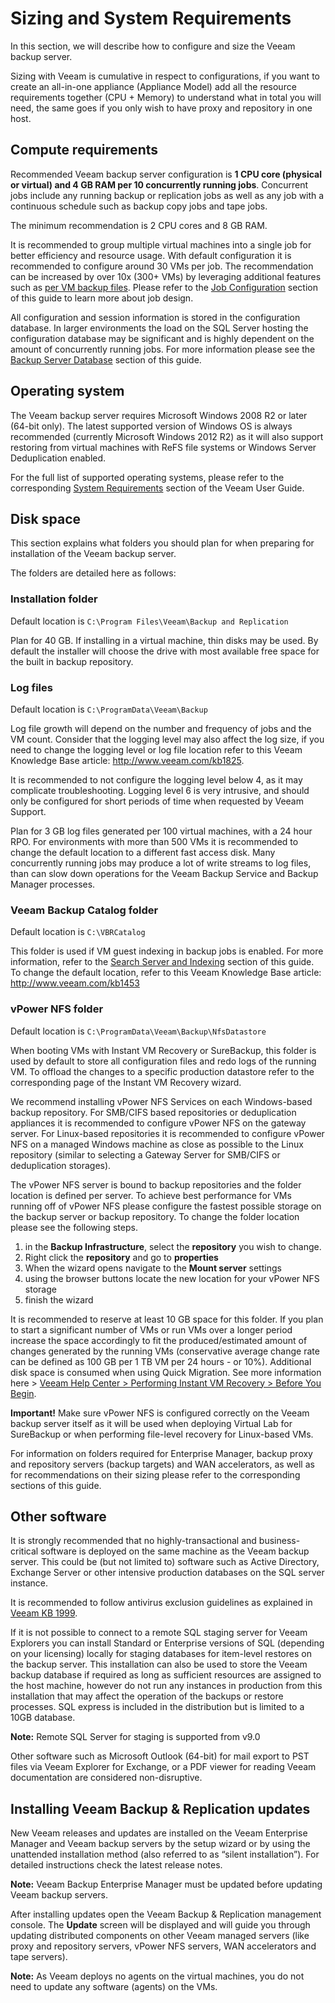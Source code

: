 # Sizing and System Requirements

In this section, we will describe how to configure and size the Veeam backup server.

Sizing with Veeam is cumulative in respect to configurations, if you want to create an all-in-one appliance (Appliance Model) add all the resource requirements together (CPU + Memory) to understand what in total you will need, the same goes if you only wish to have proxy and repository in one host.

## Compute requirements
Recommended Veeam backup server configuration is **1 CPU core (physical or virtual) and 4 GB RAM per 10 concurrently running jobs**. Concurrent jobs include any running backup or replication jobs as well as any job with a continuous schedule such as backup copy jobs and tape jobs.

The minimum recommendation is 2 CPU cores and 8 GB RAM.

It is recommended to group multiple virtual machines into a single job for better efficiency and resource usage. With default configuration it is recommended to configure around 30 VMs per job. The recommendation can be increased by over 10x (300+ VMs) by leveraging additional features such as [per VM backup files](./repository_planning_pervm.md). Please refer to the [Job Configuration](../job_configuration/backup_job.md) section of this guide to learn more about job design.

All configuration and session information is stored in the configuration database. In larger environments the load on the SQL Server hosting the configuration database may be significant and is highly dependent on the amount of concurrently running jobs. For more information please see the [Backup Server Database](./resource_planning/backup_server_database.md) section of this guide.

## Operating system
The Veeam backup server requires Microsoft Windows 2008 R2 or later (64-bit only).
The latest supported version of Windows OS is always recommended (currently
Microsoft Windows 2012 R2) as it will also support restoring from virtual
machines with ReFS file systems or Windows Server Deduplication enabled.

For the full list of supported operating systems,
please refer to the corresponding [System Requirements](https://helpcenter.veeam.com/backup/vsphere/system_requirements.html#backup_server)
section of the Veeam User Guide.

## Disk space
This section explains what folders you should plan for when preparing
for installation of the Veeam backup server.

The folders are detailed here as follows:

### Installation folder
Default location is `C:\Program Files\Veeam\Backup and Replication`

Plan for 40 GB. If installing in a virtual machine, thin disks may be used. By default the installer will choose the drive with most available free space for the built in backup repository.

### Log files
Default location is `C:\ProgramData\Veeam\Backup`

Log file growth will depend on the number and frequency of jobs and the VM count. Consider that the logging level may also affect the log size, if you need to change the logging level or log file location refer to this Veeam Knowledge Base article: <http://www.veeam.com/kb1825>.

It is recommended to not configure the logging level below 4, as it may complicate troubleshooting. Logging level 6 is very intrusive, and should only be configured for short periods of time when requested by Veeam Support.

Plan for 3 GB log files generated per 100 virtual machines, with a 24 hour RPO. For environments with more than 500 VMs it is recommended to change the default location to a different fast access disk. Many concurrently running jobs may produce a lot of write streams to log files, than can slow down operations for the Veeam Backup Service and Backup Manager processes.

### Veeam Backup Catalog folder
Default location is `C:\VBRCatalog`

This folder is used if VM guest indexing in backup jobs is enabled. For more information, refer to the [Search Server and Indexing](resource_planning/search_server_and_indexing.md) section of this guide. To change the default location, refer to this Veeam Knowledge Base article: <http://www.veeam.com/kb1453>

### vPower NFS folder
Default location is `C:\ProgramData\Veeam\Backup\NfsDatastore`

When booting VMs with Instant VM Recovery or SureBackup, this folder is used by default to store all configuration files and redo logs of the running VM. To offload the changes to a specific production datastore refer to the corresponding page of the Instant VM Recovery wizard.

We recommend installing vPower NFS Services on each Windows-based backup repository. For SMB/CIFS based repositories or deduplication appliances it is recommended to configure vPower NFS on the gateway server. For Linux-based repositories it is recommended to configure vPower NFS on a managed Windows machine as close as possible to the Linux repository (similar to selecting a Gateway Server for SMB/CIFS or deduplication storages).

The vPower NFS server is bound to backup repositories and the folder location is defined per server. To achieve best performance for VMs running off of vPower NFS please configure the fastest possible storage on the backup server or backup repository. To change the folder location  please see the following steps.

1. in the **Backup Infrastructure**, select the **repository** you wish to change.
2. Right click the **repository** and go to **properties**
3. When the wizard opens navigate to the **Mount server** settings
4. using the browser buttons locate the new location for your vPower NFS storage
5. finish the wizard

It is recommended to reserve at least 10 GB space for this folder. If you plan to start a significant number of VMs or run VMs over a longer period  increase the space accordingly to fit the produced/estimated amount of changes generated by the running VMs (conservative average change rate can be defined as 100 GB per 1 TB VM per 24 hours - or 10%). Additional disk space is consumed when using Quick Migration. See more information here > [Veeam Help Center > Performing Instant VM Recovery > Before You Begin](https://helpcenter.veeam.com/backup/vsphere/instant_recovery_before_you_begin.html).

**Important!** Make sure vPower NFS is configured correctly on the Veeam backup server itself as it will be used when deploying Virtual Lab for SureBackup or when performing file-level recovery for Linux-based VMs.

For information on folders required for Enterprise Manager, backup proxy and repository servers (backup targets) and WAN accelerators, as well as for recommendations on their sizing please refer to the corresponding sections of this guide.

## Other software

It is strongly recommended that no highly-transactional and business-critical software is deployed on the same machine as the Veeam backup server. This could be (but not limited to) software such as Active Directory, Exchange Server or other intensive production databases on the SQL server instance.

It is recommended to follow antivirus exclusion guidelines as explained in [Veeam KB 1999](https://www.veeam.com/kb1999).

If it is not possible to connect to a remote SQL staging server for Veeam Explorers you can install Standard or Enterprise versions of SQL (depending on your licensing) locally for staging databases for item-level restores on the backup server. This installation can also be used to store the Veeam backup database if required as long as sufficient resources are assigned to the host machine, however do not run any instances in production from this installation that may affect the operation of the backups or restore processes. SQL express is included in the distribution but is limited to a 10GB database.

**Note:** Remote SQL Server for staging is supported from v9.0

Other software such as Microsoft Outlook (64-bit) for mail export to PST files via Veeam Explorer for Exchange, or a PDF viewer for reading Veeam documentation are considered non-disruptive.

## Installing Veeam Backup & Replication updates

New Veeam releases and updates are installed on the Veeam
Enterprise Manager and Veeam backup servers by the setup wizard or by using
the unattended installation method (also referred to as “silent installation”). For detailed instructions check the latest release notes.

**Note:** Veeam Backup Enterprise Manager must be updated before updating Veeam backup servers.

After installing updates open the Veeam Backup & Replication management console. The **Update** screen will be displayed and will guide
you through updating distributed components on other Veeam managed servers (like proxy and repository servers, vPower NFS servers, WAN accelerators
and tape servers).

**Note:** As Veeam deploys no agents on the virtual machines, you do
not need to update any software (agents) on the VMs.
